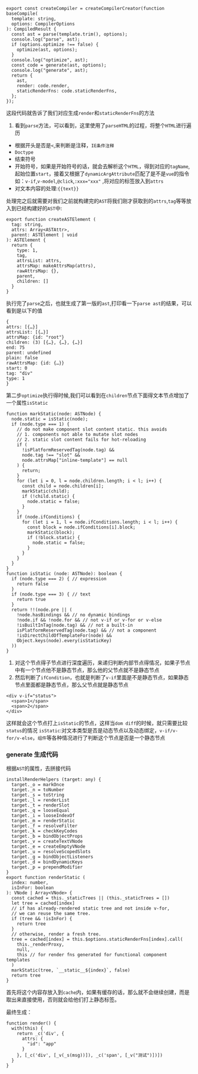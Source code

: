 ```
export const createCompiler = createCompilerCreator(function baseCompile(
  template: string,
  options: CompilerOptions
): CompiledResult {
  const ast = parse(template.trim(), options);
  console.log("parse", ast);
  if (options.optimize !== false) {
    optimize(ast, options);
  }
  console.log("optimize", ast);
  const code = generate(ast, options);
  console.log("generate", ast);
  return {
    ast,
    render: code.render,
    staticRenderFns: code.staticRenderFns,
  };
});
```

这段代码就告诉了我们对应生成`render`和`staticRenderFns`的方法

1. 看到`parse`方法，可以看到，这里使用了`parseHTML`的过程，将整个`HTML`进行遍历

- 根据开头是否是`<`,来判断是注释，`IE条件注释`
- `Doctype`
- 结束符号
- 开始符号，如果是开始符号的话，就会去解析这个`HTML`，得到对应的`tagName`,起始位置`start`，接着又根据了`dynamicArgAttribute`匹配了是不是`vue`的指令如：`v-if`,`v-model`,`@click`,`:xxx="xxx"` ,将对应的标签放入到`attrs`
- 对文本内容的处理:`{{text}}`

处理完之后就需要对我们之前就构建完的`AST`将我们刚才获取到的`attrs`,`tag`等等放入到已经构建好的`AST`中:

```
export function createASTElement (
  tag: string,
  attrs: Array<ASTAttr>,
  parent: ASTElement | void
): ASTElement {
  return {
    type: 1,
    tag,
    attrsList: attrs,
    attrsMap: makeAttrsMap(attrs),
    rawAttrsMap: {},
    parent,
    children: []
  }
}
```

执行完了`parse`之后，也就生成了第一版的`ast`,打印看一下`parse ast`的结果，可以看到是以下的值

```
{
attrs: [{…}]
attrsList: [{…}]
attrsMap: {id: "root"}
children: (3) [{…}, {…}, {…}]
end: 75
parent: undefined
plain: false
rawAttrsMap: {id: {…}}
start: 0
tag: "div"
type: 1
}

```

第二步`optimize`执行得时候,我们可以看到在`children`节点下面得文本节点增加了一个属性`isStatic`

```
function markStatic(node: ASTNode) {
  node.static = isStatic(node);
  if (node.type === 1) {
    // do not make component slot content static. this avoids
    // 1. components not able to mutate slot nodes
    // 2. static slot content fails for hot-reloading
    if (
      !isPlatformReservedTag(node.tag) &&
      node.tag !== "slot" &&
      node.attrsMap["inline-template"] == null
    ) {
      return;
    }
    for (let i = 0, l = node.children.length; i < l; i++) {
      const child = node.children[i];
      markStatic(child);
      if (!child.static) {
        node.static = false;
      }
    }
    if (node.ifConditions) {
      for (let i = 1, l = node.ifConditions.length; i < l; i++) {
        const block = node.ifConditions[i].block;
        markStatic(block);
        if (!block.static) {
          node.static = false;
        }
      }
    }
  }
}
function isStatic (node: ASTNode): boolean {
  if (node.type === 2) { // expression
    return false
  }
  if (node.type === 3) { // text
    return true
  }
  return !!(node.pre || (
    !node.hasBindings && // no dynamic bindings
    !node.if && !node.for && // not v-if or v-for or v-else
    !isBuiltInTag(node.tag) && // not a built-in
    isPlatformReservedTag(node.tag) && // not a component
    !isDirectChildOfTemplateFor(node) &&
    Object.keys(node).every(isStaticKey)
  ))
}
```

1. 对这个节点得子节点进行深度遍历，来递归判断内部节点得情况，如果子节点中有一个节点他不是静态节点，那么他的父节点就不是静态节点
2. 然后判断了`ifCondition`，也就是判断了`v-if`里面是不是静态节点，如果静态节点里面都是静态节点，那么父节点就是静态节点

```
<div v-if="status">
  <span>1</span>
  <span>2</span>
</div>

```

这样就会这个节点打上`isStatic`的节点，这样当`dom diff`的时候，就只需要比较`status`的情况
`isStatic`:对文本类型是否是动态节点以及动态绑定，`v-if/v-for/v-else`，`组件`等各种情况进行了判断这个节点是否是一个静态节点

### generate 生成代码

根据`AST`的属性，去拼接代码

```
installRenderHelpers (target: any) {
  target._o = markOnce
  target._n = toNumber
  target._s = toString
  target._l = renderList
  target._t = renderSlot
  target._q = looseEqual
  target._i = looseIndexOf
  target._m = renderStatic
  target._f = resolveFilter
  target._k = checkKeyCodes
  target._b = bindObjectProps
  target._v = createTextVNode
  target._e = createEmptyVNode
  target._u = resolveScopedSlots
  target._g = bindObjectListeners
  target._d = bindDynamicKeys
  target._p = prependModifier
}
export function renderStatic (
  index: number,
  isInFor: boolean
): VNode | Array<VNode> {
  const cached = this._staticTrees || (this._staticTrees = [])
  let tree = cached[index]
  // if has already-rendered static tree and not inside v-for,
  // we can reuse the same tree.
  if (tree && !isInFor) {
    return tree
  }
  // otherwise, render a fresh tree.
  tree = cached[index] = this.$options.staticRenderFns[index].call(
    this._renderProxy,
    null,
    this // for render fns generated for functional component templates
  )
  markStatic(tree, `__static__${index}`, false)
  return tree
}
```

首先将这个内容存放入到`cache`内，如果有缓存的话，那么就不会继续创建，而是取出来直接使用，否则就会给他们打上静态标签。

最终生成：

```
function render() {
  with(this) {
    return _c('div', {
      attrs: {
        "id": "app"
      }
    }, [_c('div', [_v(_s(msg))]), _c('span', [_v("测试")])])
  }
}
```
